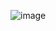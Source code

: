![image](https://github.com/w2ngminwh/w2ngminwh/assets/151018716/8b13fba7-625c-480b-8363-493ad917aa53)
